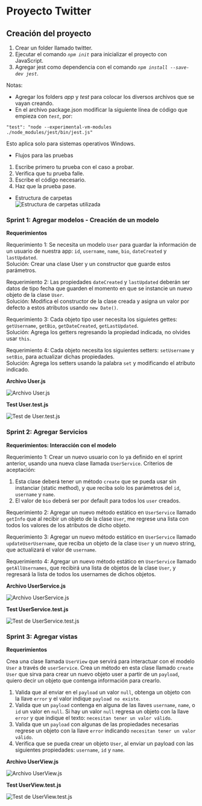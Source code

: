 # Proyecto Twitter 

## Creación del proyecto
1. Crear un folder llamado twitter.
2. Ejecutar el comando *`npm init`* para inicializar el proyecto con JavaScript.
3. Agregar jest como dependencia con el comando *`npm install --save-dev jest`*.

Notas: 
* Agregar los folders *app* y *test* para colocar los diversos archivos que se vayan creando.
* En el archivo package.json modificar la siguiente línea de código que empieza con *`test`*, por:
```
"test": "node --experimental-vm-modules ./node_modules/jest/bin/jest.js"
```

Esto aplica solo para sistemas operativos Windows.

* Flujos para las pruebas

1. Escribe primero tu prueba con el caso a probar.
2. Verifica que tu prueba falle.
3. Escribe el código necesario.
4. Haz que la prueba pase.

* Estructura de carpetas  
![Estructura de carpetas utilizada](./assets/img/directorio.png "Estructura de carpetas utilizada") 

### Sprint 1: Agregar modelos - Creación de un modelo
**Requerimientos**

Requerimiento 1: Se necesita un modelo `User` para guardar la información de un usuario de nuestra app: `id`, `username`, `name`, `bio`, `dateCreated` y `lastUpdated`.   
Solución: Crear una clase User y un constructor que guarde estos parámetros. 
 
 Requerimiento 2: Las propiedades `dateCreated` y `lastUpdated` deberán ser datos de tipo fecha que guarden el momento en que se instancie un nuevo objeto de la clase `User`.  
 Solución: Modifica el constructor de la clase creada y asigna un valor por defecto a estos atributos usando `new Date()`.
 
 Requerimiento 3: Cada objeto tipo user necesita los siguietes gettes: `getUsername`, `getBio`, `getDateCreated`, `getLastUpdated`.  
 Solución: Agrega los getters regresando la propiedad indicada, no olvides usar `this`.
 
 Requerimiento 4: Cada objeto necesita los siguientes setters: `setUsername` y `setBio`, para actualizar dichas propiedades.  
 Solución: Agrega los setters usando la palabra `set` y modificando el atributo indicado.

**Archivo User.js**

![Archivo User.js](./assets/img/user.png "Archivo User.js") 

**Test User.test.js**

![Test de User.test.js](./assets/img/testUser.png "Test de User.test.js") 

### Sprint 2: Agregar Servicios
**Requerimientos: Interacción con el modelo**

Requerimiento 1: Crear un nuevo usuario con lo ya definido en el sprint anterior, usando una nueva clase llamada `UserService`.
Criterios de aceptación:
1. Esta clase deberá tener un método `create` que se pueda usar sin instanciar (static method), y que reciba solo los parámetros del `id`, `username` y `name`. 
2. El valor de `bio` deberá ser por default para todos los `user` creados.

Requerimiento 2: Agregar un nuevo método estático en `UserService` llamado `getInfo` que al recibir un objeto de la clase `User`, me regrese una lista con todos los valores de los atributos de dicho objeto.

Requerimiento 3: Agregar un nuevo método estático en `UserService` llamado `updateUserUsername`, que reciba un objeto de la clase `User` y un nuevo string, que actualizará el valor de `username`. 

Requerimiento 4: Agregar un nuevo método estático en `UserService` llamado `getAllUsernames`, que recibirá una lista de objetos de la clase `User`, y regresará la lista de todos los usernames de dichos objetos. 

**Archivo UserService.js**

![Archivo UserService.js](./assets/img/userService.png "Archivo UserService.js") 

**Test UserService.test.js**

![Test de UserService.test.js](./assets/img/testUserService.png "Test de UserService.test.js") 

### Sprint 3: Agregar vistas
**Requerimientos**

Crea una clase llamada `UserView` que servirá para interactuar con el modelo `User` a través de `userService`. Crea un método en esta clase llamado `create User` que sirva para crear un nuevo objeto user a partir de un `payload`, quiero decir un objeto que contenga información para crearlo.

1. Valida que al enviar en el `payload` un valor `null`, obtenga un objeto con la llave `error` y el valor indique `payload no existe`.
2. Valida que un `payload` contenga en alguna de las llaves `username`, `name`, o `id` un valor en `null`. Si hay un valor `null` regresa un objeto con la llave `error` y que indique el texto: `necesitan tener un valor válido`.
3. Valida que un `payload` con algunas de las propiedades necesarias regrese un objeto con la llave `error` indicando `necesitan tener un valor válido`.
4. Verifica que se pueda crear un objeto `User`, al enviar un payload con las siguientes propiedades: `username`, `id` y `name`.

**Archivo UserView.js**

![Archivo UserView.js](./assets/img/UserView.png "Archivo UserView.js") 

**Test UserView.test.js**

![Test de UserView.test.js](./assets/img/testUserView.png "Test de UserView.test.js") 